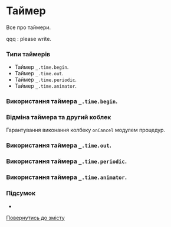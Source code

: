 # Таймер

Все про таймери.

qqq : please write.

### Типи таймерів

- Таймер `_.time.begin`.
- Таймер `_.time.out`.
- Таймер `_.time.periodic`.
- Таймер `_.time.animator`.

### Використання таймера `_.time.begin`.

### Відміна таймера та другий коблек

Гарантування виконання колбеку `onCancel` модулем процедур.

### Використання таймера `_.time.out`.

### Використання таймера `_.time.periodic`.

### Використання таймера `_.time.animator`.

### Підсумок

-

[Повернутись до змісту](../README.md#Туторіали)
